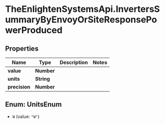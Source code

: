 # TheEnlightenSystemsApi.InvertersSummaryByEnvoyOrSiteResponsePowerProduced

## Properties

Name | Type | Description | Notes
------------ | ------------- | ------------- | -------------
**value** | **Number** |  | 
**units** | **String** |  | 
**precision** | **Number** |  | 



## Enum: UnitsEnum


* `W` (value: `"W"`)




